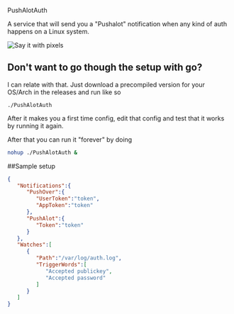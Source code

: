 PushAlotAuth

A service that will send you a "Pushalot" notification when any kind of auth happens on a Linux system.

![Say it with pixels](http://i.imgur.com/FVyjd5b.png)

## Don't want to go though the setup with go?

I can relate with that. Just download a precompiled version for your OS/Arch in the releases and run like so

`./PushAlotAuth`

After it makes you a first time config, edit that config and test that it works by running it again.

After that you can run it "forever" by doing

```bash
nohup ./PushAlotAuth &
```

##Sample setup

```json
{
   "Notifications":{
      "PushOver":{
         "UserToken":"token",
         "AppToken":"token"
      },
      "PushAlot":{
         "Token":"token"
      }
   },
   "Watches":[
      {
         "Path":"/var/log/auth.log",
         "TriggerWords":[
            "Accepted publickey",
            "Accepted password"
         ]
      }
   ]
}

```
